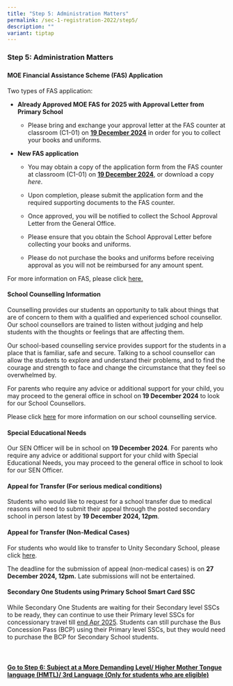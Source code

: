 ```yaml
---
title: "Step 5: Administration Matters"
permalink: /sec-1-registration-2022/step5/
description: ""
variant: tiptap
---
```

<h3>Step 5: Administration Matters</h3>
<h3></h3>
<h4>MOE Financial Assistance Scheme (FAS) Application</h4>
<p>Two types of FAS application:</p>
<ul>
<li>
<p><strong>Already Approved MOE FAS for 2025 with Approval Letter from Primary School</strong>
</p>
<ul>
<li>
<p>Please bring and exchange your approval letter at the FAS counter at classroom
(C1-01) on <strong><u>19 December 2024</u></strong> in order for you to collect
your books and uniforms.</p>
</li>
</ul>
</li>
<li>
<p><strong>New FAS application&nbsp;</strong>
</p>
<ul>
<li>
<p>You may obtain a copy of the application form from the FAS counter at
classroom (C1-01) on <strong><u>19 December 2024</u></strong>, or download
a copy <em>here</em>.&nbsp;</p>
</li>
<li>
<p>Upon completion, please submit the application form and the required supporting
documents to the FAS counter.&nbsp;</p>
</li>
<li>
<p>Once approved, you will be notified to collect the School Approval Letter
from the General Office.&nbsp;</p>
</li>
<li>
<p>Please ensure that you obtain the School Approval Letter before collecting
your books and uniforms.</p>
</li>
<li>
<p>Please do not purchase the books and uniforms before receiving approval
as you will not be reimbursed for any amount spent.</p>
</li>
</ul>
</li>
</ul>
<p>For more information on FAS, please click <a href="https://www.unitysec.moe.edu.sg/unity-partners/Parents/fas/" rel="noopener nofollow" target="_blank">here.</a>
</p>
<h4>School Counselling Information</h4>
<p>Counselling provides our students an opportunity to talk about things
that are of concern to them with a qualified and experienced school counsellor.
Our school counsellors are trained to listen without judging and help students
with the thoughts or feelings that are affecting them.&nbsp;</p>
<p>Our school-based counselling service provides support for the students
in a place that is familiar, safe and secure. Talking to a school counsellor
can allow the students to explore and understand their problems, and to
find the courage and strength to face and change the circumstance that
they feel so overwhelmed by.&nbsp;</p>
<p>For parents who require any advice or additional support for your child,
you may proceed to the general office in school on<strong> 19 December 2024</strong> to
look for our School Counsellors.</p>
<p>Please click&nbsp;<a href="https://www.unitysec.moe.edu.sg/students/Students-Resources/counselling/" rel="noopener nofollow" target="_blank">here</a>&nbsp;for
more information on our school counselling service.</p>
<h4>Special Educational Needs</h4>
<p>Our SEN Officer will be in school on <strong>19 December 2024</strong>.
For parents who require any advice or additional support for your child
with Special Educational Needs, you may proceed to the general office in
school to look for our SEN Officer.</p>
<h4>Appeal for Transfer (For serious medical conditions)</h4>
<p>Students who would like to request for a school transfer due to medical
reasons will need to submit their appeal through the posted secondary school
in person latest by <strong>19 December 2024, 12pm</strong>.</p>
<h4>Appeal for Transfer (Non-Medical Cases)</h4>
<p>For students who would like to transfer to Unity Secondary School, please
click <a href="https://form.gov.sg/6368906797cc4b0012c4edc2" rel="noopener nofollow" target="_blank">here</a>.</p>
<p>The deadline for the submission of appeal (non-medical cases) is on&nbsp;<strong>27 December 2024, 12pm.</strong> Late
submissions will not be entertained.</p>
<h4></h4>
<h4>Secondary One Students using Primary School Smart Card SSC</h4>
<p>While Secondary One Students are waiting for their Secondary level SSCs
to be ready,&nbsp;they can continue to use their Primary level SSCs for
concessionary travel till <u>end Apr 2025</u>. Students can still purchase
the Bus Concession Pass (BCP) using their Primary level SSCs, but they
would need to purchase the BCP for Secondary School students.
<br>
<br>
<br>
</p>
<p></p>
<h4><a href="https://www.unitysec.moe.edu.sg/sec-1-registration-2022/step6/" rel="noopener nofollow" target="_blank">Go to Step 6: Subject at a More Demanding Level/ Higher Mother Tongue language (HMTL)/ 3rd Language (Only for students who are eligible)</a></h4>
<p></p>